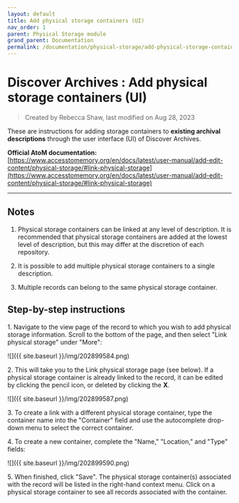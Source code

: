 ```yaml
---
layout: default
title: Add physical storage containers (UI)
nav_order: 1
parent: Physical Storage module
grand_parent: Documentation
permalink: /documentation/physical-storage/add-physical-storage-containers-ui
---
```

# Discover Archives : Add physical storage containers (UI)  
> Created by Rebecca Shaw, last modified on Aug 28, 2023

These are instructions for adding storage containers to **existing archival descriptions** through the user interface (UI) of Discover Archives.

**Official AtoM documentation:** [https://www.accesstomemory.org/en/docs/latest/user-manual/add-edit-content/physical-storage/#link-physical-storage](https://www.accesstomemory.org/en/docs/latest/user-manual/add-edit-content/physical-storage/#link-physical-storage)

---

## Notes

1. Physical storage containers can be linked at any level of description. It is recommended that physical storage containers are added at the lowest level of description, but this may differ at the discretion of each repository.

2. It is possible to add multiple physical storage containers to a single description.

3. Multiple records can belong to the same physical storage container.

## Step-by-step instructions

1\. Navigate to the view page of the record to which you wish to add physical storage information. Scroll to the bottom of the page, and then select "Link physical storage" under "More":

![]({{ site.baseurl }}/img/202899584.png)

2\. This will take you to the Link physical storage page (see below). If a physical storage container is already linked to the record, it can be edited by clicking the pencil icon, or deleted by clicking the **X**.

![]({{ site.baseurl }}/img/202899587.png)

3\. To create a link with a different physical storage container, type the container name into the "Container" field and use the autocomplete drop-down menu to select the correct container.

4\. To create a new container, complete the "Name," "Location," and "Type" fields:

![]({{ site.baseurl }}/img/202899590.png)

5\. When finished, click "Save". The physical storage container(s) associated with the record will be listed in the right-hand context menu. Click on a physical storage container to see all records associated with the container.